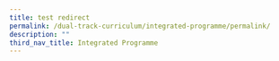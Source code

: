 ```yaml
---
title: test redirect
permalink: /dual-track-curriculum/integrated-programme/permalink/
description: ""
third_nav_title: Integrated Programme
---
```

